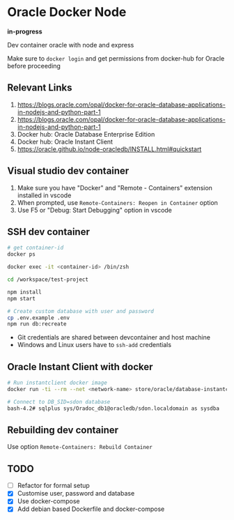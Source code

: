 # Oracle Docker Node

**in-progress**

Dev container oracle with node and express

Make sure to `docker login` and get permissions from docker-hub for Oracle before proceeding

## Relevant Links

1. https://blogs.oracle.com/opal/docker-for-oracle-database-applications-in-nodejs-and-python-part-1
2. https://blogs.oracle.com/opal/docker-for-oracle-database-applications-in-nodejs-and-python-part-1
3. Docker hub: Oracle Database Enterprise Edition
4. Docker hub: Oracle Instant Client
4. https://oracle.github.io/node-oracledb/INSTALL.html#quickstart

## Visual studio dev container

1. Make sure you have "Docker" and "Remote - Containers" extension installed in vscode
2. When prompted, use `Remote-Containers: Reopen in Container` option
3. Use F5 or "Debug: Start Debugging" option in vscode

## SSH dev container

```sh
# get container-id
docker ps

docker exec -it <container-id> /bin/zsh

cd /workspace/test-project

npm install
npm start

# Create custom database with user and password
cp .env.example .env
npm run db:recreate
```

- Git credentials are shared between devcontainer and host machine
- Windows and Linux users have to `ssh-add` credentials

## Oracle Instant Client with docker

```sh
# Run instantclient docker image
docker run -ti --rm --net <network-name> store/oracle/database-instantclient:12.2.0.1 /bin/bash

# Connect to DB_SID=sdon database
bash-4.2# sqlplus sys/Oradoc_db1@oracledb/sdon.localdomain as sysdba
```

## Rebuilding dev container

Use option `Remote-Containers: Rebuild Container`

## TODO

- [ ] Refactor for formal setup
- [x] Customise user, password and database
- [x] Use docker-compose
- [x] Add debian based Dockerfile and docker-compose
